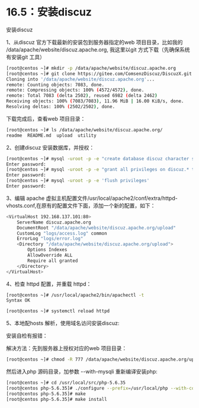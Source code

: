 # 16.5：安装discuz

安装discuz

1、从discuz 官方下载最新的安装包到服务器指定的web 项目目录，比如我的 /data/apache/website/discuz.apache.org, 我这里以git 方式下载（先确保系统有安装git 工具）

```bash
[root@centos ~]# mkdir -p /data/apache/website/discuz.apache.org
[root@centos ~]# git clone https://gitee.com/ComsenzDiscuz/DiscuzX.git /data/apache/website/discuz.apache.org/
Cloning into '/data/apache/website/discuz.apache.org'...
remote: Counting objects: 7083, done.
remote: Compressing objects: 100% (4572/4572), done.
remote: Total 7083 (delta 2502), reused 6982 (delta 2462)
Receiving objects: 100% (7083/7083), 11.96 MiB | 16.00 KiB/s, done.
Resolving deltas: 100% (2502/2502), done.
```

下载完成后，查看web 项目目录：

```bash
[root@centos ~]# ls /data/apache/website/discuz.apache.org/
readme  README.md  upload  utility
```

2、创建discuz 安装数据库，并授权：

```bash
[root@centos ~]# mysql -uroot -p -e "create database discuz character set utf8"
Enter password:
[root@centos ~]# mysql -uroot -p -e "grant all privileges on discuz.* to 'discuz'@'localhost' identified by 'discuz123'"
Enter password:
[root@centos ~]# mysql -uroot -p -e 'flush privileges'
Enter password:
```

3、编辑 apache 虚拟主机配置文件/usr/local/apache2/conf/extra/httpd-vhosts.conf,在原有的配置文件下面，添加一个新的配置，如下：

```bash
<VirtualHost 192.168.137.101:80>
    ServerName discuz.apache.org
    DocumentRoot "/data/apache/website/discuz.apache.org/upload"
    CustomLog "logs/access.log" common
    ErrorLog "logs/error.log"
    <Directory "/data/apache/website/discuz.apache.org/upload">
        Options Indexes
        AllowOverride ALL
        Require all granted
    </Directory>
</VirtualHost>
```

4、检查 httpd 配置，并重载 httpd：

```bash
[root@centos ~]# /usr/local/apache2/bin/apachectl -t
Syntax OK
```

```bash
[root@centos ~]# systemctl reload httpd
```

5、本地配hosts 解析，使用域名访问安装discuz:


安装自检有报错：


解决方法：先到服务器上授权对应的web 项目目录：

```bash
[root@centos ~]# chmod -R 777 /data/apache/website/discuz.apache.org/upload/{config,data,uc_client,uc_server}
```

然后进入php 源码目录，加参数 --with-mysqli 重新编译安装php:

```bash
[root@centos ~]# cd /usr/local/src/php-5.6.35
[root@centos php-5.6.35]# ./configure --prefix=/usr/local/php --with-config-file-path=/usr/local/php/etc --with-apxs2=/usr/local/apache2/bin/apxs --enable-mod-charset --enable-debug --disable-ipv6 --with-pcre-regex=/usr/local/pcre/ -with-libxml-dir=/usr/local/libxml2/ --with-zlib=/usr/local/zlib/ --with-curl=/usr/local/curl/ --with-gd --with-jpeg-dir --with-png-dir --with-freetype-dir --enable-gd-native-ttf --with-mcrypt --enable-mysqlnd --enable-soap --enable-sockets  --enable-exif --enable-bcmath --with-gettext --with-mysqli
[root@centos php-5.6.35]# make
[root@centos php-5.6.35]# make install
```









